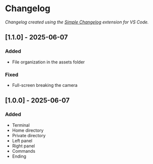 # Changelog

*Changelog created using the [Simple Changelog](https://marketplace.visualstudio.com/items?itemName=tobiaswaelde.vscode-simple-changelog) extension for VS Code.*

## [1.1.0] - 2025-06-07
### Added
- File organization in the assets folder

### Fixed
- Full-screen breaking the camera


## [1.0.0] - 2025-06-07
### Added
- Terminal
- Home directory
- Private directory
- Left panel
- Right panel
- Commands
- Ending